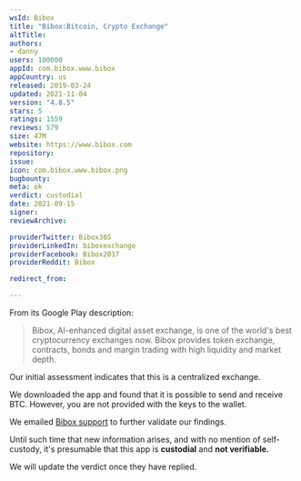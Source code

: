 ```yaml
---
wsId: Bibox
title: "Bibox:Bitcoin, Crypto Exchange"
altTitle: 
authors:
- danny
users: 100000
appId: com.bibox.www.bibox
appCountry: us
released: 2019-03-24
updated: 2021-11-04
version: "4.8.5"
stars: 5
ratings: 1559
reviews: 579
size: 47M
website: https://www.bibox.com
repository: 
issue: 
icon: com.bibox.www.bibox.png
bugbounty: 
meta: ok
verdict: custodial
date: 2021-09-15
signer: 
reviewArchive:

providerTwitter: Bibox365
providerLinkedIn: biboxexchange
providerFacebook: Bibox2017
providerReddit: Bibox

redirect_from:

---
```


From its Google Play description:

> Bibox, AI-enhanced digital asset exchange, is one of the world's best cryptocurrency exchanges now. Bibox provides token exchange, contracts, bonds and margin trading with high liquidity and market depth.

Our initial assessment indicates that this is a centralized exchange.

We downloaded the app and found that it is possible to send and receive BTC. However, you are not provided with the keys to the wallet. 

We emailed [Bibox support](support@bibox.zendesk.com) to further validate our findings. 

Until such time that new information arises, and with no mention of self-custody, it's presumable that this app is **custodial** and **not verifiable.**

We will update the verdict once they have replied.